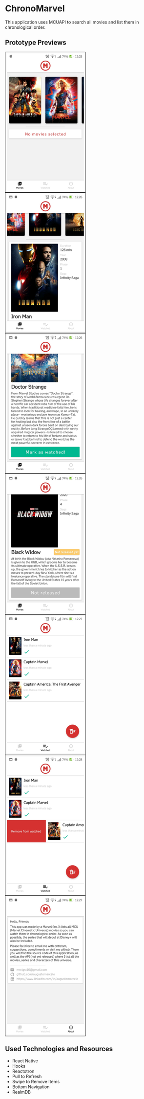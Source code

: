 # ChronoMarvel

This application uses MCUAPI to search all movies and list them in chronological order.

## Prototype Previews
<div style="display: flex; flex-wrap: wrap;">
  <img src="./previews/preview1.jpg" width="50%" height="50%" style="padding: 5px; border: 1px solid #222">
  <img src="./previews/preview2.jpg" width="50%" height="50%" style="padding: 5px; border: 1px solid #222">
  <img src="./previews/preview3.jpg" width="50%" height="50%" style="padding: 5px; border: 1px solid #222">
  <img src="./previews/preview4.jpg" width="50%" height="50%" style="padding: 5px; border: 1px solid #222">
  <img src="./previews/preview5.jpg" width="50%" height="50%" style="padding: 5px; border: 1px solid #222">
  <img src="./previews/preview6.jpg" width="50%" height="50%" style="padding: 5px; border: 1px solid #222">
  <img src="./previews/preview7.jpg" width="50%" height="50%" style="padding: 5px; border: 1px solid #222">
</div>

## Used Technologies and Resources
 - React Native
 - Hooks
 - Reactotron
 - Pull to Refresh
 - Swipe to Remove Items
 - Bottom Navigation
 - RealmDB
